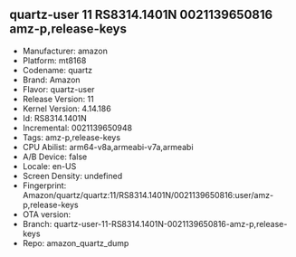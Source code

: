 ## quartz-user 11 RS8314.1401N 0021139650816 amz-p,release-keys
- Manufacturer: amazon
- Platform: mt8168
- Codename: quartz
- Brand: Amazon
- Flavor: quartz-user
- Release Version: 11
- Kernel Version: 4.14.186
- Id: RS8314.1401N
- Incremental: 0021139650948
- Tags: amz-p,release-keys
- CPU Abilist: arm64-v8a,armeabi-v7a,armeabi
- A/B Device: false
- Locale: en-US
- Screen Density: undefined
- Fingerprint: Amazon/quartz/quartz:11/RS8314.1401N/0021139650816:user/amz-p,release-keys
- OTA version: 
- Branch: quartz-user-11-RS8314.1401N-0021139650816-amz-p,release-keys
- Repo: amazon_quartz_dump
